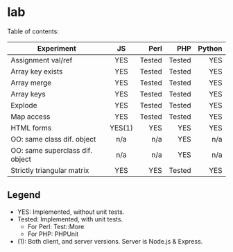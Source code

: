 lab
===
Table of contents:

| Experiment                      | JS        | Perl      | PHP       | Python    |
| ---------------------------     |:---------:| ---------:| ---------:| ---------:|
| Assignment val/ref              | YES       | Tested    | Tested    | YES       |
| Array key exists                | YES       | Tested    | Tested    | YES       |
| Array merge                     | YES       | Tested    | Tested    | YES       |
| Array keys                      | YES       | Tested    | Tested    | YES       |
| Explode                         | YES       | Tested    | Tested    | YES       |
| Map access                      | YES       | Tested    | Tested    | YES       |
| HTML forms                      | YES(1)    | YES       | YES       | YES       |
| OO: same class dif. object      | n/a       | n/a       | YES       | n/a       |
| OO: same superclass dif. object | n/a       | n/a       | YES       | n/a       |
| Strictly triangular matrix      | YES       | YES       | Tested    | YES       |

Legend
------

* YES: Implemented, without unit tests.
* Tested: Implemented, with unit tests.
  * For Perl: Test::More
  * For PHP: PHPUnit
* (1): Both client, and server versions. Server is Node.js & Express.

